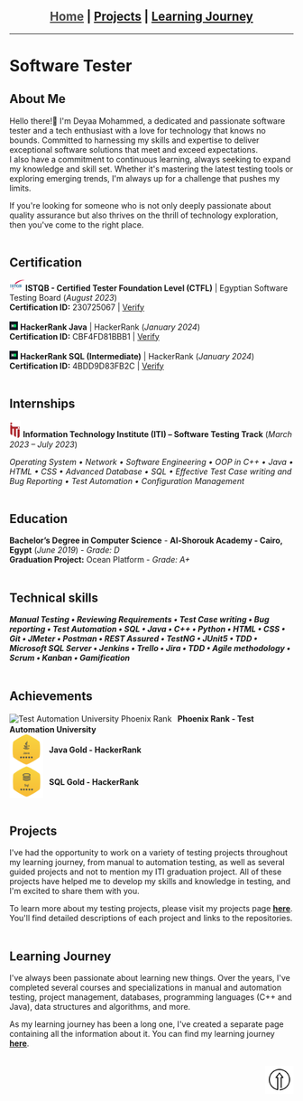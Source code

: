 <h2 id = "top" align = center>
  <font color="#464646"><ins>Home</ins></font> | <a href="/projects">Projects</a> | <a href="/learningjourney">Learning Journey</a>
</h2><hr width="100%" size="2">

# Software Tester
## About Me
Hello there!👋 I'm Deyaa Mohammed, a dedicated and passionate software tester and a tech enthusiast with a love for technology that knows no bounds. Committed to harnessing my skills and expertise to deliver exceptional software solutions that meet and exceed expectations.\
I also have a commitment to continuous learning,  always seeking to expand my knowledge and skill set. Whether it's mastering the latest testing tools or exploring emerging trends, I'm always up for a challenge that pushes my limits.

If you're looking for someone who is not only deeply passionate about quality assurance but also thrives on the thrill of technology exploration, then you've come to the right place.
<br><br>

## Certification
<img src=".\Resources\istqb.png" alt="ISTQB" style="height: 20px;"/>**ISTQB - Certified Tester Foundation Level (CTFL)** | Egyptian Software Testing Board (_August 2023_)\
**Certification ID:** 230725067 | <a href="http://scr.istqb.org/?name=&number=230725067&orderBy=relevancy&orderDirection=&dateStart=&dateEnd=&expiryStart=&expiryEnd=&certificationBody=&examProvider=&certificationLevel=&country=" target="_blank">Verify</a><br><br>
<img src=".\Resources\hackerrank2.png" alt="HackerRank" style="height: 15px;"/> **HackerRank Java** | HackerRank (_January 2024_)\
**Certification ID:** CBF4FD81BBB1 | <a href="https://www.hackerrank.com/certificates/cbf4fd81bbb1" target="_blank">Verify</a><br><br>
<img src=".\Resources\hackerrank2.png" alt="HackerRank" style="height: 15px;"/> **HackerRank SQL (Intermediate)** | HackerRank (_January 2024_)\
**Certification ID:** 4BDD9D83FB2C | <a href="https://www.hackerrank.com/certificates/4bdd9d83fb2c" target="_blank">Verify</a>
<br><br>

## Internships
<img src=".\Resources\iti.png" alt="ITI" style="width:20px;"/> **Information Technology Institute (ITI) – Software Testing Track** (_March 2023 – July 2023_)

_Operating System • Network • Software Engineering • OOP in C++ • Java • HTML • CSS • Advanced Database • SQL • Effective Test Case writing and Bug Reporting • Test Automation • Configuration Management_
<br><br>

## Education
**Bachelor’s Degree in Computer Science** - **Al-Shorouk Academy - Cairo, Egypt** (_June 2019_) - _Grade: D_ \
**Graduation Project:** Ocean Platform - _Grade: A+_
<br><br>

## Technical skills
_**Manual Testing • Reviewing Requirements • Test Case writing • Bug reporting • Test Automation • SQL • Java • C++ • Python • HTML • CSS • Git • JMeter • Postman • REST Assured • TestNG • JUnit5 • TDD • Microsoft SQL Server • Jenkins • Trello • Jira • TDD • Agile methodology • Scrum • Kanban • Gamification**_
<br><br>

## Achievements

<div>
    <img src="https://testautomationu.applitools.com/phoenix.svg" alt="Test Automation University Phoenix Rank" style="vertical-align: middle;" width = "60px"/><span style="vertical-align: middle;"><b>&ensp; Phoenix Rank - Test Automation University</b></span>
</div>
<div>
    <img src=".\Resources\java.png" alt="HackerRank - Java Gold" style="vertical-align: middle;" width = "60px"/><span style="vertical-align: middle;"><b>&ensp; Java Gold - HackerRank</b></span><br>
</div>
<div>
<img src=".\Resources\sql.png" alt="HackerRank - SQL Gold" style="vertical-align: middle;" width = "60px"/><span style="vertical-align: middle;"><b>&ensp; SQL Gold - HackerRank</b></span>
</div>
<br>

## Projects

I've had the opportunity to work on a variety of testing projects throughout my learning journey, from manual to automation testing, as well as several guided projects and not to mention my ITI graduation project. All of these projects have helped me to develop my skills and knowledge in testing, and I'm excited to share them with you.


To learn more about my testing projects, please visit my projects page <font color = "#006699"><b><ins><a href='https://deyaamohammed.github.io/projects'>here</a></ins></b></font>. You'll find detailed descriptions of each project and links to the repositories.
<br><br>

## Learning Journey
I've always been passionate about learning new things. Over the years, I've completed several courses and specializations in manual and automation testing, project management, databases, programming languages (C++ and Java), data structures and algorithms, and more.


As my learning journey has been a long one, I've created a separate page containing all the information about it. You can find my learning journey <font color = "#006699"><b><ins><a href='https://deyaamohammed.github.io/learningjourney'>here</a></ins></b></font>.
<br><br>

<a href='#' align=right><img src="./Resources/top.png" alt="Scroll to Top" style="width:50px;" title="Scroll to top" align=right></a><br>
